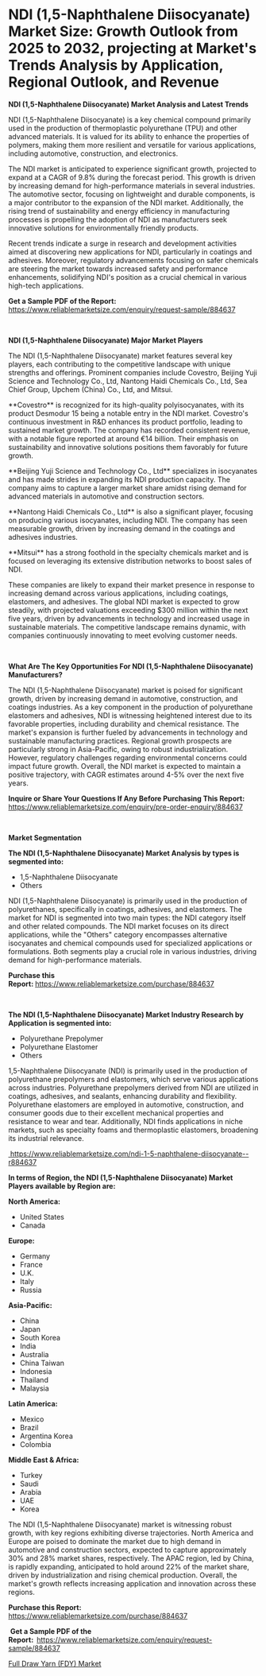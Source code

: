 <p><h1>NDI (1,5-Naphthalene Diisocyanate) Market Size: Growth Outlook from 2025 to 2032, projecting at Market's Trends Analysis by Application, Regional Outlook, and Revenue</h1></p><p><strong>NDI (1,5-Naphthalene Diisocyanate) Market Analysis and Latest Trends</strong></p>
<p><p>NDI (1,5-Naphthalene Diisocyanate) is a key chemical compound primarily used in the production of thermoplastic polyurethane (TPU) and other advanced materials. It is valued for its ability to enhance the properties of polymers, making them more resilient and versatile for various applications, including automotive, construction, and electronics.</p><p>The NDI market is anticipated to experience significant growth, projected to expand at a CAGR of 9.8% during the forecast period. This growth is driven by increasing demand for high-performance materials in several industries. The automotive sector, focusing on lightweight and durable components, is a major contributor to the expansion of the NDI market. Additionally, the rising trend of sustainability and energy efficiency in manufacturing processes is propelling the adoption of NDI as manufacturers seek innovative solutions for environmentally friendly products.</p><p>Recent trends indicate a surge in research and development activities aimed at discovering new applications for NDI, particularly in coatings and adhesives. Moreover, regulatory advancements focusing on safer chemicals are steering the market towards increased safety and performance enhancements, solidifying NDI's position as a crucial chemical in various high-tech applications.</p></p>
<p><strong>Get a Sample PDF of the Report:&nbsp;</strong> <a href="https://www.reliablemarketsize.com/enquiry/request-sample/884637?utm_campaign=2778&utm_medium=2&utm_source=Github&utm_content=ia&utm_term=02042025&utm_id=ndi-15-naphthalene-diisocyanate">https://www.reliablemarketsize.com/enquiry/request-sample/884637</a></p>
<p>&nbsp;</p>
<p><strong>NDI (1,5-Naphthalene Diisocyanate) Major Market Players</strong></p>
<p><p>The NDI (1,5-Naphthalene Diisocyanate) market features several key players, each contributing to the competitive landscape with unique strengths and offerings. Prominent companies include Covestro, Beijing Yuji Science and Technology Co., Ltd, Nantong Haidi Chemicals Co., Ltd, Sea Chief Group, Upchem (China) Co., Ltd, and Mitsui.</p><p>**Covestro** is recognized for its high-quality polyisocyanates, with its product Desmodur 15 being a notable entry in the NDI market. Covestro's continuous investment in R&D enhances its product portfolio, leading to sustained market growth. The company has recorded consistent revenue, with a notable figure reported at around €14 billion. Their emphasis on sustainability and innovative solutions positions them favorably for future growth.</p><p>**Beijing Yuji Science and Technology Co., Ltd** specializes in isocyanates and has made strides in expanding its NDI production capacity. The company aims to capture a larger market share amidst rising demand for advanced materials in automotive and construction sectors. </p><p>**Nantong Haidi Chemicals Co., Ltd** is also a significant player, focusing on producing various isocyanates, including NDI. The company has seen measurable growth, driven by increasing demand in the coatings and adhesives industries. </p><p>**Mitsui** has a strong foothold in the specialty chemicals market and is focused on leveraging its extensive distribution networks to boost sales of NDI. </p><p>These companies are likely to expand their market presence in response to increasing demand across various applications, including coatings, elastomers, and adhesives. The global NDI market is expected to grow steadily, with projected valuations exceeding $300 million within the next five years, driven by advancements in technology and increased usage in sustainable materials. The competitive landscape remains dynamic, with companies continuously innovating to meet evolving customer needs.</p></p>
<p>&nbsp;</p>
<p><strong>What Are The Key Opportunities For NDI (1,5-Naphthalene Diisocyanate) Manufacturers?</strong></p>
<p><p>The NDI (1,5-Naphthalene Diisocyanate) market is poised for significant growth, driven by increasing demand in automotive, construction, and coatings industries. As a key component in the production of polyurethane elastomers and adhesives, NDI is witnessing heightened interest due to its favorable properties, including durability and chemical resistance. The market's expansion is further fueled by advancements in technology and sustainable manufacturing practices. Regional growth prospects are particularly strong in Asia-Pacific, owing to robust industrialization. However, regulatory challenges regarding environmental concerns could impact future growth. Overall, the NDI market is expected to maintain a positive trajectory, with CAGR estimates around 4-5% over the next five years.</p></p>
<p><strong>Inquire or Share Your Questions If Any Before Purchasing This Report:</strong> <a href="https://www.reliablemarketsize.com/enquiry/pre-order-enquiry/884637?utm_campaign=2778&utm_medium=2&utm_source=Github&utm_content=ia&utm_term=02042025&utm_id=ndi-15-naphthalene-diisocyanate">https://www.reliablemarketsize.com/enquiry/pre-order-enquiry/884637</a></p>
<p>&nbsp;</p>
<p><strong>Market Segmentation</strong></p>
<p><strong>The NDI (1,5-Naphthalene Diisocyanate) Market Analysis by types is segmented into:</strong></p>
<p><ul><li>1,5-Naphthalene Diisocyanate</li><li>Others</li></ul></p>
<p><p>NDI (1,5-Naphthalene Diisocyanate) is primarily used in the production of polyurethanes, specifically in coatings, adhesives, and elastomers. The market for NDI is segmented into two main types: the NDI category itself and other related compounds. The NDI market focuses on its direct applications, while the "Others" category encompasses alternative isocyanates and chemical compounds used for specialized applications or formulations. Both segments play a crucial role in various industries, driving demand for high-performance materials.</p></p>
<p><strong>Purchase this Report:&nbsp;</strong><a href="https://www.reliablemarketsize.com/purchase/884637?utm_campaign=2778&utm_medium=2&utm_source=Github&utm_content=ia&utm_term=02042025&utm_id=ndi-15-naphthalene-diisocyanate">https://www.reliablemarketsize.com/purchase/884637</a></p>
<p>&nbsp;</p>
<p><strong>The NDI (1,5-Naphthalene Diisocyanate) Market Industry Research by Application is segmented into:</strong></p>
<p><ul><li>Polyurethane Prepolymer</li><li>Polyurethane Elastomer</li><li>Others</li></ul></p>
<p><p>1,5-Naphthalene Diisocyanate (NDI) is primarily used in the production of polyurethane prepolymers and elastomers, which serve various applications across industries. Polyurethane prepolymers derived from NDI are utilized in coatings, adhesives, and sealants, enhancing durability and flexibility. Polyurethane elastomers are employed in automotive, construction, and consumer goods due to their excellent mechanical properties and resistance to wear and tear. Additionally, NDI finds applications in niche markets, such as specialty foams and thermoplastic elastomers, broadening its industrial relevance.</p></p>
<p><a href="https://www.reliablemarketsize.com/ndi-1-5-naphthalene-diisocyanate--r884637?utm_campaign=2778&utm_medium=2&utm_source=Github&utm_content=ia&utm_term=02042025&utm_id=ndi-15-naphthalene-diisocyanate">&nbsp;https://www.reliablemarketsize.com/ndi-1-5-naphthalene-diisocyanate--r884637</a></p>
<p><strong>In terms of Region, the NDI (1,5-Naphthalene Diisocyanate) Market Players available by Region are:</strong></p>
<p>
    <p> <strong> North America: </strong>
        <ul>
            <li>United States</li>
            <li>Canada</li>
        </ul>
        </p> 
    <p> <strong> Europe: </strong>
        <ul>
            <li>Germany</li>
            <li>France</li>
            <li>U.K.</li>
            <li>Italy</li>
            <li>Russia</li>
        </ul>
        </p> 
    <p> <strong> Asia-Pacific: </strong>
        <ul>
            <li>China</li>
            <li>Japan</li>
            <li>South Korea</li>
            <li>India</li>
            <li>Australia</li>
            <li>China Taiwan</li>
            <li>Indonesia</li>
            <li>Thailand</li>
            <li>Malaysia</li>
        </ul>
        </p> 
    <p> <strong> Latin America: </strong>
        <ul>
            <li>Mexico</li>
            <li>Brazil</li>
            <li>Argentina Korea</li>
            <li>Colombia</li>
        </ul>
        </p> 
    <p> <strong> Middle East & Africa: </strong>
        <ul>
            <li>Turkey</li>
            <li>Saudi</li>
            <li>Arabia</li>
            <li>UAE</li>
            <li>Korea</li>
        </ul>
    </p>
    </p>
<p><p>The NDI (1,5-Naphthalene Diisocyanate) market is witnessing robust growth, with key regions exhibiting diverse trajectories. North America and Europe are poised to dominate the market due to high demand in automotive and construction sectors, expected to capture approximately 30% and 28% market shares, respectively. The APAC region, led by China, is rapidly expanding, anticipated to hold around 22% of the market share, driven by industrialization and rising chemical production. Overall, the market's growth reflects increasing application and innovation across these regions.</p></p>
<p><strong>Purchase this Report: </strong><a href="https://www.reliablemarketsize.com/purchase/884637?utm_campaign=2778&utm_medium=2&utm_source=Github&utm_content=ia&utm_term=02042025&utm_id=ndi-15-naphthalene-diisocyanate">https://www.reliablemarketsize.com/purchase/884637</a></p>
<p>&nbsp;<strong>Get a Sample PDF of the Report:&nbsp;&nbsp;</strong><a href="https://www.reliablemarketsize.com/enquiry/request-sample/884637?utm_campaign=2778&utm_medium=2&utm_source=Github&utm_content=ia&utm_term=02042025&utm_id=ndi-15-naphthalene-diisocyanate">https://www.reliablemarketsize.com/enquiry/request-sample/884637</a></p>
<p><strong></strong></p>
<p><p><a href="https://github.com/adyawafurber1/Market-Research-Report-List-1/blob/main/full-draw-yarn-fdy-market.md?utm_campaign=2778&utm_medium=2&utm_source=Github&utm_content=ia&utm_term=02042025&utm_id=ndi-15-naphthalene-diisocyanate">Full Draw Yarn (FDY) Market</a></p></p>